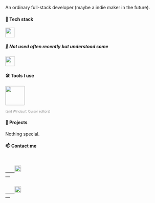 An ordinary full-stack developer (maybe a indie maker in the future).

#### 🔭 Tech stack

<a href="https://github.com/xwtlt">
  <img height="30" src="https://skillicons.dev/icons?i=ts,react,vue,nextjs,nuxtjs,vite,tailwind,tauri" />
</a>

##### 🤔 Not used often recently but understood some

<a href="https://github.com/xwtlt">
  <img height="30" src="https://skillicons.dev/icons?i=js,html,css,go,py,dart,flutter,electron,express,flask" />
</a>

#### 🛠️ Tools I use

<a href="https://github.com/xwtlt">
  <img height="60" src="https://skillicons.dev/icons?i=windows,docker,vscode,idea,git,github,npm,pnpm,nodejs,deno,bun,vite,prisma,supabase,cloudflare,workers,vercel,netlify,figma,obsidian,gmail,blender,pr,ae" />
</a>

<span style="font-size: 70%; color: #888;">(and Windsurf, Cursor editors)</span>

#### 📝 Projects

Nothing special.

#### 📫 Contact me

<code>
  <a href="https://x.com/xwtlt">
    <img height="20" src="https://github.com/xwtlt/xwtlt/assets/75558996/14312477-c9b4-443b-8c0d-84d0241f6fd5" />
  </a>
</code>
<code>
  <a href="https://t.me/xwtlt">
    <img height="20" src="https://github.com/xwtlt/xwtlt/assets/75558996/4616732d-e088-45d6-ada0-2152c0830214" />
  </a>
</code>
